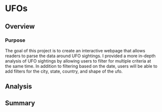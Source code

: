 # UFOs

## Overview
### Purpose
The goal of this project is to create an interactive webpage that allows readers to parse the data around UFO sightings. I provided a more in-depth analysis of UFO sightings by allowing users to filter for multiple criteria at the same time. In addition to filtering based on the date, users will be able to add filters for the city, state, country, and shape of the ufo.

## Analysis
## Summary